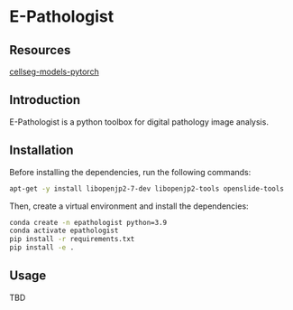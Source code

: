 # E-Pathologist

## Resources

[cellseg-models-pytorch](https://pypi.org/project/cellseg-models-pytorch/)

## Introduction

E-Pathologist is a python toolbox for digital pathology image analysis.

## Installation

Before installing the dependencies, run the following commands:

```bash
apt-get -y install libopenjp2-7-dev libopenjp2-tools openslide-tools
```

Then, create a virtual environment and install the dependencies:

```bash
conda create -n epathologist python=3.9
conda activate epathologist
pip install -r requirements.txt
pip install -e .
```

## Usage

TBD
